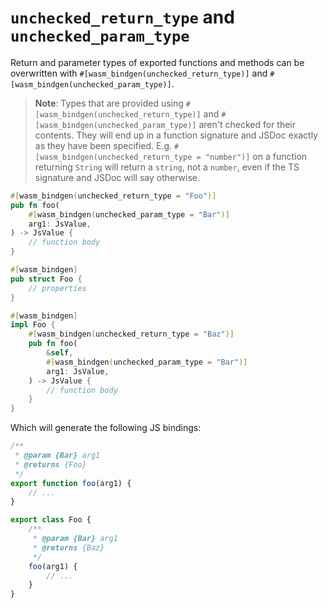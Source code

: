 # `unchecked_return_type` and `unchecked_param_type`

Return and parameter types of exported functions and methods can be overwritten with `#[wasm_bindgen(unchecked_return_type)]` and `#[wasm_bindgen(unchecked_param_type)]`.

> **Note**: Types that are provided using `#[wasm_bindgen(unchecked_return_type)]` and `#[wasm_bindgen(unchecked_param_type)]` aren't checked for their contents. They will end up in a function signature and JSDoc exactly as they have been specified. E.g. `#[wasm_bindgen(unchecked_return_type = "number")]` on a function returning `String` will return a `string`, not a `number`, even if the TS signature and JSDoc will say otherwise.

```rust
#[wasm_bindgen(unchecked_return_type = "Foo")]
pub fn foo(
    #[wasm_bindgen(unchecked_param_type = "Bar")]
    arg1: JsValue,
) -> JsValue {
    // function body
}

#[wasm_bindgen]
pub struct Foo {
    // properties
}

#[wasm_bindgen]
impl Foo {
    #[wasm_bindgen(unchecked_return_type = "Baz")]
    pub fn foo(
        &self,
        #[wasm_bindgen(unchecked_param_type = "Bar")]
        arg1: JsValue,
    ) -> JsValue {
        // function body
    }
}
```

Which will generate the following JS bindings:
```js
/**
 * @param {Bar} arg1
 * @returns {Foo}
 */
export function foo(arg1) {
    // ...
}

export class Foo {
    /**
     * @param {Bar} arg1
     * @returns {Baz}
     */
    foo(arg1) {
        // ...
    }
}
```
